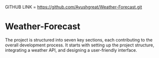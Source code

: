 GITHUB LINK =     https://github.com/Ayushgreat/Weather-Forecast.git

# Weather-Forecast
 The project is structured into seven key sections, each contributing to the overall development process. It starts with setting up the project structure, integrating a weather API, and designing a user-friendly interface.
